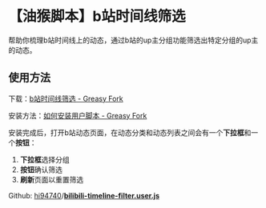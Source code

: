 # 【油猴脚本】b站时间线筛选

帮助你梳理b站时间线上的动态，通过b站的up主分组功能筛选出特定分组的up主的动态。

## 使用方法

下载：[b站时间线筛选 - Greasy Fork](https://greasyfork.org/zh-CN/scripts/396032-b%E7%AB%99%E6%97%B6%E9%97%B4%E7%BA%BF%E7%AD%9B%E9%80%89)

安装方法：[如何安装用户脚本 - Greasy Fork](https://greasyfork.org/zh-CN/help/installing-user-scripts)


安装完成后，打开b站动态页面，在动态分类和动态列表之间会有一个**下拉框**和一个**按钮**：

1. **下拉框**选择分组
2. **按钮**确认筛选
3. **刷新**页面以重置筛选



Github: [hi94740](https://github.com/hi94740)/**[bilibili-timeline-filter.user.js](https://github.com/hi94740/bilibili-timeline-filter.user.js)**


